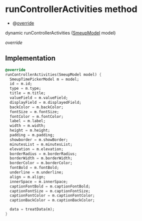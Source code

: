 


# runControllerActivities method







- @[override](https://api.flutter.dev/flutter/dart-core/override-constant.html)

dynamic runControllerActivities
([SmeupModel](../../smeup_models_widgets_smeup_model/SmeupModel-class.md) model)

_override_






## Implementation

```dart
@override
runControllerActivities(SmeupModel model) {
  SmeupTimePickerModel m = model;
  id = m.id;
  type = m.type;
  title = m.title;
  valueField = m.valueField;
  displayField = m.displayedField;
  backColor = m.backColor;
  fontSize = m.fontSize;
  fontColor = m.fontColor;
  label = m.label;
  width = m.width;
  height = m.height;
  padding = m.padding;
  showborder = m.showBorder;
  minutesList = m.minutesList;
  elevation = m.elevation;
  borderRadius = m.borderRadius;
  borderWidth = m.borderWidth;
  borderColor = m.borderColor;
  fontBold = m.fontBold;
  underline = m.underline;
  align = m.align;
  innerSpace = m.innerSpace;
  captionFontBold = m.captionFontBold;
  captionFontSize = m.captionFontSize;
  captionFontColor = m.captionFontColor;
  captionBackColor = m.captionBackColor;

  data = treatData(m);
}
```







